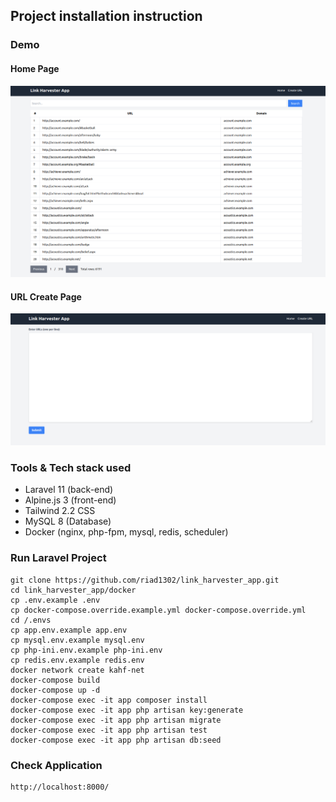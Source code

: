 ## Project installation instruction

### Demo

#### Home Page
![list of users](./assets/index.png)

#### URL Create Page
![list of users](./assets/add.png)

### Tools & Tech stack used
- Laravel 11 (back-end)
- Alpine.js 3 (front-end)
- Tailwind 2.2 CSS
- MySQL 8 (Database)
- Docker (nginx, php-fpm, mysql, redis, scheduler)

### Run Laravel Project
    git clone https://github.com/riad1302/link_harvester_app.git
    cd link_harvester_app/docker
    cp .env.example .env
    cp docker-compose.override.example.yml docker-compose.override.yml
    cd /.envs
    cp app.env.example app.env
    cp mysql.env.example mysql.env
    cp php-ini.env.example php-ini.env
    cp redis.env.example redis.env
    docker network create kahf-net
    docker-compose build
    docker-compose up -d
    docker-compose exec -it app composer install
    docker-compose exec -it app php artisan key:generate
    docker-compose exec -it app php artisan migrate
    docker-compose exec -it app php artisan test
    docker-compose exec -it app php artisan db:seed

### Check Application
    http://localhost:8000/

